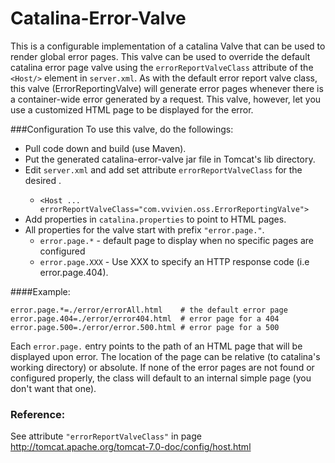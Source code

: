 Catalina-Error-Valve
====================

This is a configurable implementation of a catalina Valve that can be used to render global error pages.
This valve can be used to override the default catalina error page valve using the `errorReportValveClass` 
attribute of the `<Host/>` element in `server.xml`.  As with the default error report valve class, 
this valve (ErrorReportingValve) will generate error pages whenever there is a container-wide error generated
by a request.  This valve, however, let you use a customized HTML page to be displayed for the error. 


###Configuration
To use this valve, do the followings:
 * Pull code down and build (use Maven).
 * Put the generated catalina-error-valve jar file in Tomcat's lib directory.
 * Edit `server.xml` and add set attribute `errorReportValveClass` for the desired <Host/>.
   * `<Host ... errorReportValveClass="com.vvivien.oss.ErrorReportingValve">`
 * Add properties in `catalina.properties` to point to HTML pages.
 * All properties for the valve start with prefix `"error.page."`.  
   * `error.page.*` - default page to display when no specific pages are configured
   * `error.page.XXX` - Use XXX to specify an HTTP response code (i.e error.page.404).

####Example:

    error.page.*=./error/errorAll.html    # the default error page
    error.page.404=./error/error404.html  # error page for a 404 
    error.page.500=./error/error.500.html # error page for a 500

Each `error.page.` entry points to the path of an HTML page that will be displayed upon error. 
The location of the page can be relative (to catalina's working directory) or absolute.  If none of the error pages
are not found or configured properly, the class will default to an internal simple page (you don't want that one).

### Reference:
See attribute `"errorReportValveClass"` in page 
http://tomcat.apache.org/tomcat-7.0-doc/config/host.html
